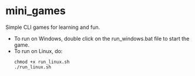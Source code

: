 # mini_games
Simple CLI games for learning and fun.

- To run on Windows, double click on the run_windows.bat file to start the game.
- To run on Linux, do:
  ```
  chmod +x run_linux.sh
  ./run_linux.sh
  ```
